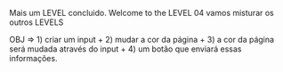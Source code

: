  Mais um LEVEL concluido. Welcome to the LEVEL 04
    vamos misturar os outros LEVELS

 OBJ => 1) criar um input + 
        2) mudar a cor da página + 
        3) a cor da página será mudada através do input + 
        4) um botão que enviará essas informações.
